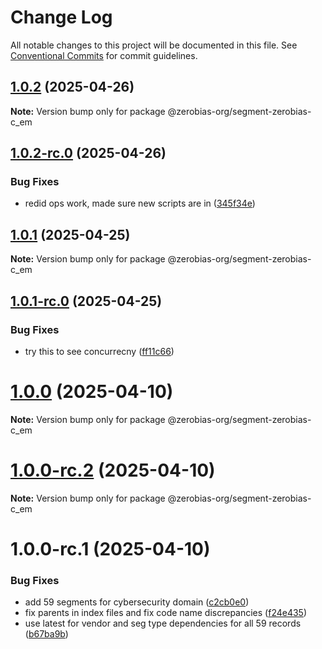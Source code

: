 # Change Log

All notable changes to this project will be documented in this file.
See [Conventional Commits](https://conventionalcommits.org) for commit guidelines.

## [1.0.2](https://github.com/zerobias-org/segment/compare/@zerobias-org/segment-zerobias-c_em@1.0.2-rc.0...@zerobias-org/segment-zerobias-c_em@1.0.2) (2025-04-26)

**Note:** Version bump only for package @zerobias-org/segment-zerobias-c_em





## [1.0.2-rc.0](https://github.com/zerobias-org/segment/compare/@zerobias-org/segment-zerobias-c_em@1.0.1...@zerobias-org/segment-zerobias-c_em@1.0.2-rc.0) (2025-04-26)


### Bug Fixes

* redid ops work, made sure new scripts are in ([345f34e](https://github.com/zerobias-org/segment/commit/345f34ec926029dc141943b3e321676adb4a2888))





## [1.0.1](https://github.com/zerobias-org/segment/compare/@zerobias-org/segment-zerobias-c_em@1.0.1-rc.0...@zerobias-org/segment-zerobias-c_em@1.0.1) (2025-04-25)

**Note:** Version bump only for package @zerobias-org/segment-zerobias-c_em





## [1.0.1-rc.0](https://github.com/zerobias-org/segment/compare/@zerobias-org/segment-zerobias-c_em@1.0.0...@zerobias-org/segment-zerobias-c_em@1.0.1-rc.0) (2025-04-25)


### Bug Fixes

* try this to see concurrecny ([ff11c66](https://github.com/zerobias-org/segment/commit/ff11c66d67cb9f185098fd640d4139178d29ae22))





# [1.0.0](https://github.com/zerobias-org/segment/compare/@zerobias-org/segment-zerobias-c_em@1.0.0-rc.2...@zerobias-org/segment-zerobias-c_em@1.0.0) (2025-04-10)

**Note:** Version bump only for package @zerobias-org/segment-zerobias-c_em





# [1.0.0-rc.2](https://github.com/zerobias-org/segment/compare/@zerobias-org/segment-zerobias-c_em@1.0.0-rc.1...@zerobias-org/segment-zerobias-c_em@1.0.0-rc.2) (2025-04-10)

**Note:** Version bump only for package @zerobias-org/segment-zerobias-c_em





# 1.0.0-rc.1 (2025-04-10)


### Bug Fixes

* add 59 segments for cybersecurity domain ([c2cb0e0](https://github.com/zerobias-org/segment/commit/c2cb0e0c1f1eabb51d7f5a6ae6db98c1516fcdbe))
* fix parents in index files and fix code name discrepancies ([f24e435](https://github.com/zerobias-org/segment/commit/f24e4352453caaa05074cc6bb66ee8ed21a4f11d))
* use latest for vendor and seg type dependencies for all 59 records ([b67ba9b](https://github.com/zerobias-org/segment/commit/b67ba9bed7a90fad3b084161ebc603b5b35214b8))
